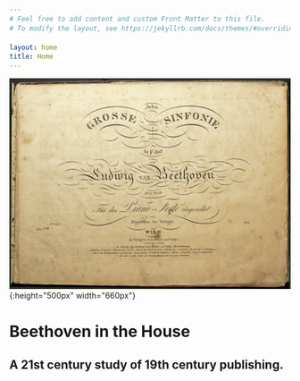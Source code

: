 ```yaml
---
# Feel free to add content and custom Front Matter to this file.
# To modify the layout, see https://jekyllrb.com/docs/themes/#overriding-theme-defaults

layout: home
title: Home
---
```

<style>
body {color:##1C3238;}
</style>
<!-- <body style="background-color:rgba(255,243,176,0.6)"></body> -->

<!-- Red background:  -->
<!-- <body style="background-color:rgb(158,42,43)"></body> -->



![Title Page: Beethoven 8 für Forte-Piano](assets/img/c93-3.jpg){:height="500px" width="660px"}

# **Beethoven in the House**

## A 21st century study of 19th century publishing.
